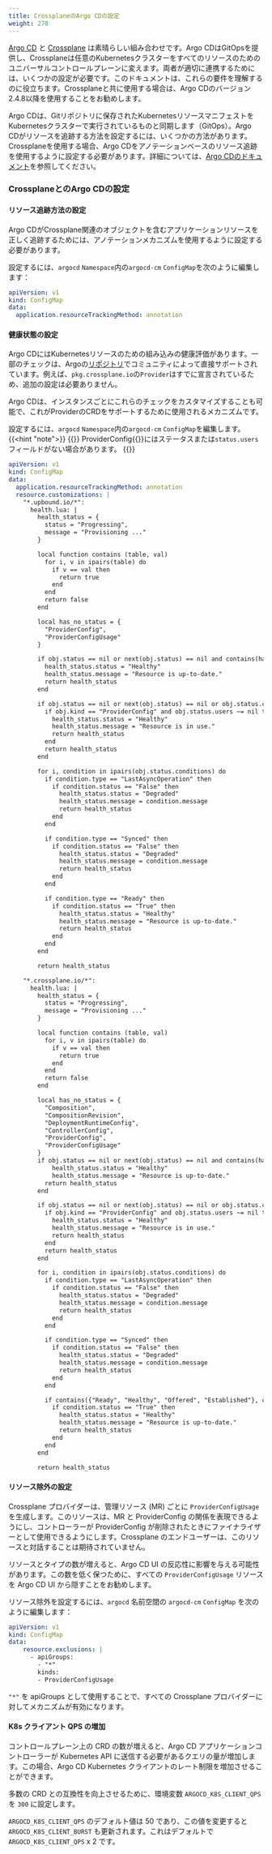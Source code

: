 ```yaml
---  
title: CrossplaneのArgo CDの設定
weight: 270
---  
```


[Argo CD](https://argoproj.github.io/cd/) と [Crossplane](https://crossplane.io) は素晴らしい組み合わせです。Argo CDはGitOpsを提供し、Crossplaneは任意のKubernetesクラスターをすべてのリソースのためのユニバーサルコントロールプレーンに変えます。両者が適切に連携するためには、いくつかの設定が必要です。このドキュメントは、これらの要件を理解するのに役立ちます。Crossplaneと共に使用する場合は、Argo CDのバージョン2.4.8以降を使用することをお勧めします。

Argo CDは、Gitリポジトリに保存されたKubernetesリソースマニフェストをKubernetesクラスターで実行されているものと同期します（GitOps）。Argo CDがリソースを追跡する方法を設定するには、いくつかの方法があります。Crossplaneを使用する場合、Argo CDをアノテーションベースのリソース追跡を使用するように設定する必要があります。詳細については、[Argo CDのドキュメント](https://argo-cd.readthedocs.io/en/latest/user-guide/resource_tracking/)を参照してください。

### CrossplaneとのArgo CDの設定

#### リソース追跡方法の設定

Argo CDがCrossplane関連のオブジェクトを含むアプリケーションリソースを正しく追跡するためには、アノテーションメカニズムを使用するように設定する必要があります。

設定するには、`argocd` `Namespace`内の`argocd-cm` `ConfigMap`を次のように編集します：
```yaml
apiVersion: v1
kind: ConfigMap
data:
  application.resourceTrackingMethod: annotation
```

#### 健康状態の設定

Argo CDにはKubernetesリソースのための組み込みの健康評価があります。一部のチェックは、Argoの[リポジトリ](https://github.com/argoproj/argo-cd/tree/master/resource_customizations)でコミュニティによって直接サポートされています。例えば、`pkg.crossplane.io`の`Provider`はすでに宣言されているため、追加の設定は必要ありません。

Argo CDは、インスタンスごとにこれらのチェックをカスタマイズすることも可能で、これがProviderのCRDをサポートするために使用されるメカニズムです。

設定するには、`argocd` `Namespace`内の`argocd-cm` `ConfigMap`を編集します。
{{<hint "note">}}
{{<hover label="argocfg" line="22">}} ProviderConfig{{</hover>}}にはステータスまたは`status.users`フィールドがない場合があります。
{{</hint>}}
```yaml {label="argocfg"}
apiVersion: v1
kind: ConfigMap
data:
  application.resourceTrackingMethod: annotation
  resource.customizations: |
    "*.upbound.io/*":
      health.lua: |
        health_status = {
          status = "Progressing",
          message = "Provisioning ..."
        }

        local function contains (table, val)
          for i, v in ipairs(table) do
            if v == val then
              return true
            end
          end
          return false
        end

        local has_no_status = {
          "ProviderConfig",
          "ProviderConfigUsage"
        }

        if obj.status == nil or next(obj.status) == nil and contains(has_no_status, obj.kind) then
          health_status.status = "Healthy"
          health_status.message = "Resource is up-to-date."
          return health_status
        end

        if obj.status == nil or next(obj.status) == nil or obj.status.conditions == nil then
          if obj.kind == "ProviderConfig" and obj.status.users ~= nil then
            health_status.status = "Healthy"
            health_status.message = "Resource is in use."
            return health_status
          end
          return health_status
        end

        for i, condition in ipairs(obj.status.conditions) do
          if condition.type == "LastAsyncOperation" then
            if condition.status == "False" then
              health_status.status = "Degraded"
              health_status.message = condition.message
              return health_status
            end
          end

          if condition.type == "Synced" then
            if condition.status == "False" then
              health_status.status = "Degraded"
              health_status.message = condition.message
              return health_status
            end
          end

          if condition.type == "Ready" then
            if condition.status == "True" then
              health_status.status = "Healthy"
              health_status.message = "Resource is up-to-date."
              return health_status
            end
          end
        end

        return health_status

    "*.crossplane.io/*":
      health.lua: |
        health_status = {
          status = "Progressing",
          message = "Provisioning ..."
        }

        local function contains (table, val)
          for i, v in ipairs(table) do
            if v == val then
              return true
            end
          end
          return false
        end

        local has_no_status = {
          "Composition",
          "CompositionRevision",
          "DeploymentRuntimeConfig",
          "ControllerConfig",
          "ProviderConfig",
          "ProviderConfigUsage"
        }
        if obj.status == nil or next(obj.status) == nil and contains(has_no_status, obj.kind) then
            health_status.status = "Healthy"
            health_status.message = "Resource is up-to-date."
          return health_status
        end

        if obj.status == nil or next(obj.status) == nil or obj.status.conditions == nil then
          if obj.kind == "ProviderConfig" and obj.status.users ~= nil then
            health_status.status = "Healthy"
            health_status.message = "Resource is in use."
            return health_status
          end
          return health_status
        end

        for i, condition in ipairs(obj.status.conditions) do
          if condition.type == "LastAsyncOperation" then
            if condition.status == "False" then
              health_status.status = "Degraded"
              health_status.message = condition.message
              return health_status
            end
          end

          if condition.type == "Synced" then
            if condition.status == "False" then
              health_status.status = "Degraded"
              health_status.message = condition.message
              return health_status
            end
          end

          if contains({"Ready", "Healthy", "Offered", "Established"}, condition.type) then
            if condition.status == "True" then
              health_status.status = "Healthy"
              health_status.message = "Resource is up-to-date."
              return health_status
            end
          end
        end

        return health_status
```

#### リソース除外の設定

Crossplane プロバイダーは、管理リソース (MR) ごとに `ProviderConfigUsage` を生成します。このリソースは、MR と ProviderConfig の関係を表現できるようにし、コントローラーが ProviderConfig が削除されたときにファイナライザーとして使用できるようにします。Crossplane のエンドユーザーは、このリソースと対話することは期待されていません。

リソースとタイプの数が増えると、Argo CD UI の反応性に影響を与える可能性があります。この数を低く保つために、すべての `ProviderConfigUsage` リソースを Argo CD UI から隠すことをお勧めします。

リソース除外を設定するには、`argocd` 名前空間の `argocd-cm` `ConfigMap` を次のように編集します：
```yaml
apiVersion: v1
kind: ConfigMap
data:
    resource.exclusions: |
      - apiGroups:
        - "*"
        kinds:
        - ProviderConfigUsage
```

`"*"` を apiGroups として使用することで、すべての Crossplane プロバイダーに対してメカニズムが有効になります。

#### K8s クライアント QPS の増加

コントロールプレーン上の CRD の数が増えると、Argo CD アプリケーションコントローラーが Kubernetes API に送信する必要があるクエリの量が増加します。この場合、Argo CD Kubernetes クライアントのレート制限を増加させることができます。

多数の CRD との互換性を向上させるために、環境変数 `ARGOCD_K8S_CLIENT_QPS` を `300` に設定します。

`ARGOCD_K8S_CLIENT_QPS` のデフォルト値は 50 であり、この値を変更すると `ARGOCD_K8S_CLIENT_BURST` も更新されます。これはデフォルトで `ARGOCD_K8S_CLIENT_QPS` x 2 です。
